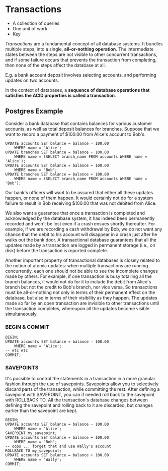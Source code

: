 # Transactions

* A collection of queries
* One unit of work
* Key 

_Transactions_ are a fundamental concept of all database systems. It bundles multiple steps, into a single, __all-or-nothing operation__. The intermediate states between the steps are not visible to other concurrent transactions, and if some failure occurs that prevents the transaction from completing, then none of the steps affect the database at all.

E.g. a bank account deposit involves selecting accounts, and performing updates on two accounts.

In the context of databases, a __sequence of database operations that satisfies the ACID properties is called a transaction__.

## Postgres Example

Consider a bank database that contains balances for various customer accounts, as well as total deposit balances for branches. Suppose that we want to record a payment of $100.00 from Alice's account to Bob's.

```
UPDATE accounts SET balance = balance - 100.00
    WHERE name = 'Alice';
UPDATE branches SET balance = balance - 100.00
    WHERE name = (SELECT branch_name FROM accounts WHERE name = 'Alice');
UPDATE accounts SET balance = balance + 100.00
    WHERE name = 'Bob';
UPDATE branches SET balance = balance + 100.00
    WHERE name = (SELECT branch_name FROM accounts WHERE name = 'Bob');
```

Our bank's officers will want to be assured that either all these updates happen, or none of them happen. It would certainly not do for a system failure to result in Bob receiving $100.00 that was not debited from Alice.

We also want a guarantee that once a transaction is completed and acknowledged by the database system, it has indeed been permanently recorded and won't be lost even if a crash ensues shortly thereafter. For example, if we are recording a cash withdrawal by Bob, we do not want any chance that the debit to his account will disappear in a crash just after he walks out the bank door. A transactional database guarantees that all the updates made by a transaction are logged in permanent storage (i.e., on disk) before the transaction is reported complete.

Another important property of transactional databases is closely related to the notion of atomic updates: when multiple transactions are running concurrently, each one should not be able to see the incomplete changes made by others. For example, if one transaction is busy totalling all the branch balances, it would not do for it to include the debit from Alice's branch but not the credit to Bob's branch, nor vice versa. So transactions must be all-or-nothing not only in terms of their permanent effect on the database, but also in terms of their visibility as they happen. The updates made so far by an open transaction are invisible to other transactions until the transaction completes, whereupon all the updates become visible simultaneously.

### BEGIN & COMMIT

```
BEGIN;
UPDATE accounts SET balance = balance - 100.00
    WHERE name = 'Alice';
-- etc etc
COMMIT;
```

### SAVEPOINTS

It's possible to control the statements in a transaction in a more granular fashion through the use of savepoints. Savepoints allow you to selectively discard parts of the transaction, while committing the rest. After defining a savepoint with SAVEPOINT, you can if needed roll back to the savepoint with ROLLBACK TO. All the transaction's database changes between defining the savepoint and rolling back to it are discarded, but changes earlier than the savepoint are kept.

```
BEGIN;
UPDATE accounts SET balance = balance - 100.00
    WHERE name = 'Alice';
SAVEPOINT my_savepoint;
UPDATE accounts SET balance = balance + 100.00
    WHERE name = 'Bob';
-- oops ... forget that and use Wally's account
ROLLBACK TO my_savepoint;
UPDATE accounts SET balance = balance + 100.00
    WHERE name = 'Wally';
COMMIT;
```